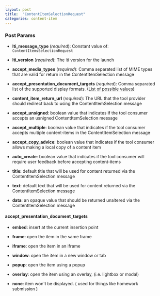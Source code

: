 ```yaml
---
layout: post
title:  "ContentItemSelectionRequest"
categories: content-item
---
```


### Post Params

* **lti_message_type** (*required*): Constant value of: ```ContentItemsSelectionRequest```

* **lti_version** (*required*): The lti version for the launch

* **accept_media_types** (*required*): Comma separated list of MIME types that are valid for return in the ContentItemSelection 
message  

* **accept_presentation_document_targets** (*required*): Comma separated list of the supported display formats. 
[(List of possible values)](#head_accept_presentation_document_targets)

* **content_item_return_url** (*required*): The URL that the tool provider should redirect back to using the ContentItemSelection message

* **accept_unsigned**: boolean value that indicates if the tool consumer accepts an usnigned ContentItemSelection message

* **accept_multiple**: boolean value that indicates if the tool consumer accepts multiple content-items in the ContentItemSelection message

* **accept_copy_advice**: boolean value that indicates if the tool consumer allows making a local copy of a content item

* **auto_create**: boolean value that indicates if the tool consumer will require user feedback before accepting content-items

* **title**: default title that will be used for content returned via the ContentItemSelection message

* **text**: default text that will be used for content returned via the ContentItemSelection message

* **data**: an opaque value that should be returned unaltered via the ContentItemSelection message



#### <a name="head_accept_presentation_document_targets"></a>**accept_presentation_document_targets**

* **embed**: insert at the current insertion point

* **frame**: open the item in the same frame

* **iframe**: open the item in an iframe 
 
* **window**: open the item in a new window or tab

* **popup**: open the item using a popup

* **overlay**: open the item using an overlay, (i.e. lightbox or modal)

* **none**: item won't be displayed. ( used for things like homework submission )
